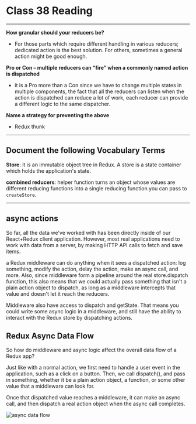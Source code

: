 # Class 38 Reading

---

**How granular should your reducers be?**

- For those parts which require different handling in various reducers; dedicated action is the best solution. For others, sometimes a general action might be good enough.

**Pro or Con – multiple reducers can “fire” when a commonly named action is dispatched**

- it is a Pro more than a Con since we have to change multiple states in multiple components, the fact that all the reducers can listen when the action is dispatched can reduce a lot of work, each reducer can provide a different logic to the same dispatcher.

**Name a strategy for preventing the above**

- Redux thunk

---

## Document the following Vocabulary Terms

**Store**: it is an immutable object tree in Redux. A store is a state container which holds the application's state.

**combined reducers**: helper function turns an object whose values are different reducing functions into a single reducing function you can pass to `createStore`.

---

## async actions

So far, all the data we've worked with has been directly inside of our React+Redux client application. However, most real applications need to work with data from a server, by making HTTP API calls to fetch and save items.

a Redux middleware can do anything when it sees a dispatched action: log something, modify the action, delay the action, make an async call, and more. Also, since middleware form a pipeline around the real store.dispatch function, this also means that we could actually pass something that isn't a plain action object to dispatch, as long as a middleware intercepts that value and doesn't let it reach the reducers.

Middleware also have access to dispatch and getState. That means you could write some async logic in a middleware, and still have the ability to interact with the Redux store by dispatching actions.

## Redux Async Data Flow

So how do middleware and async logic affect the overall data flow of a Redux app?

Just like with a normal action, we first need to handle a user event in the application, such as a click on a button. Then, we call dispatch(), and pass in something, whether it be a plain action object, a function, or some other value that a middleware can look for.

Once that dispatched value reaches a middleware, it can make an async call, and then dispatch a real action object when the async call completes.

![async data flow](https://d33wubrfki0l68.cloudfront.net/08d01ed85246d3ece01963408572f3f6dfb49d41/4bc12/assets/images/reduxasyncdataflowdiagram-d97ff38a0f4da0f327163170ccc13e80.gif)

